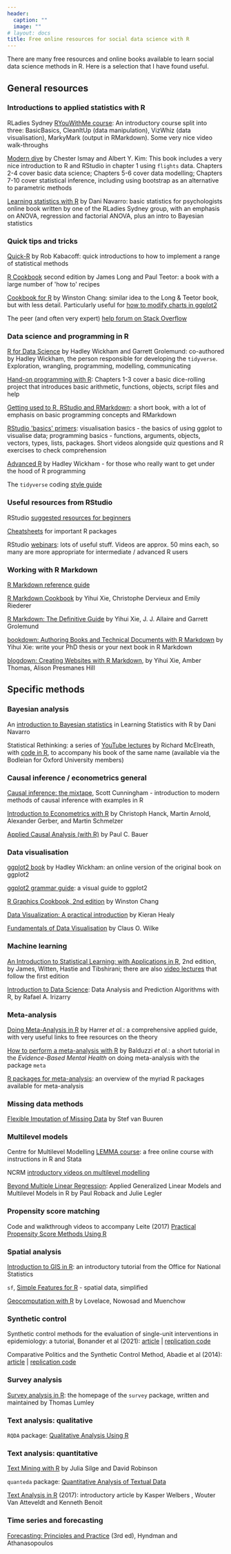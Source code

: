 ```yaml
---
header:
  caption: ""
  image: ""
# layout: docs
title: Free online resources for social data science with R
---
```


There are many free resources and online books available to learn social data science methods in R. Here is a selection that I have found useful.

## General resources

### Introductions to applied statistics with R

RLadies Sydney [RYouWithMe course](https://rladiessydney.org/courses/ryouwithme/): An introductory course split into three: BasicBasics, CleanItUp (data manipulation), VizWhiz (data visualisation), MarkyMark (output in RMarkdown). Some very nice video walk-throughs

[Modern dive](https://moderndive.com/index.html) by Chester Ismay and Albert Y. Kim: This book includes a very nice introduction to R and RStudio in chapter 1 using `flights` data. Chapters 2-4 cover basic data science; Chapters 5-6 cover data modelling; Chapters 7-10 cover statistical inference, including using bootstrap as an alternative to parametric methods

[Learning statistics with R](https://learningstatisticswithr.com/book) by Dani Navarro: basic statistics for psychologists online book written by one of the RLadies Sydney group, with an emphasis on ANOVA, regression and factorial ANOVA, plus an intro to Bayesian statistics

### Quick tips and tricks

[Quick-R](https://www.statmethods.net/) by Rob Kabacoff: quick introductions to how to implement a range of statistical methods

[R Cookbook](https://rc2e.com/) second edition by James Long and Paul Teetor: a book with a large number of 'how to' recipes

[Cookbook for R](http://www.cookbook-r.com/) by Winston Chang: similar idea to the Long & Teetor book, but with less detail. Particularly useful for [how to modify charts in ggplot2](http://www.cookbook-r.com/Graphs/)

The peer (and often very expert) [help forum on Stack Overflow](https://stackoverflow.com/questions/tagged/r)

### Data science and programming in R

[R for Data Science](https://r4ds.had.co.nz/) by Hadley Wickham and Garrett Grolemund: co-authored by Hadley Wickham, the person responsible for developing the `tidyverse`. Exploration, wrangling, programming, modelling, communicating

[Hand-on programming with R](https://rstudio-education.github.io/hopr/): Chapters 1-3 cover a basic dice-rolling project that introduces basic arithmetic, functions, objects, script files and help

[Getting used to R, RStudio and RMarkdown](https://rbasics.netlify.app/index.html): a short book, with a lot of emphasis on basic programming concepts and RMarkdown

[RStudio 'basics' primers](https://rstudio.cloud/learn/primers/1): visualisation basics - the basics of using ggplot to visualise data; programming basics - functions, arguments, objects, vectors, types, lists, packages. Short videos alongside quiz questions and R exercises to check comprehension

[Advanced R](https://adv-r.hadley.nz/) by Hadley Wickham - for those who really want to get under the hood of R programming

The `tidyverse` coding [style guide](https://style.tidyverse.org/)

### Useful resources from RStudio

RStudio [suggested resources for beginners](https://education.rstudio.com/learn/beginner/)

[Cheatsheets](https://www.rstudio.com/resources/cheatsheets/) for important R packages

RStudio [webinars](https://rstudio.com/resources/webinars/): lots of useful stuff. Videos are approx. 50 mins each, so many are more appropriate for intermediate / advanced R users

### Working with R Markdown

[R Markdown reference guide](https://www.rstudio.com/wp-content/uploads/2015/03/rmarkdown-reference.pdf)

[R Markdown Cookbook](https://bookdown.org/yihui/rmarkdown-cookbook/) by Yihui Xie, Christophe Dervieux and Emily Riederer

[R Markdown: The Definitive Guide](https://bookdown.org/yihui/rmarkdown/) by Yihui Xie, J. J. Allaire and Garrett Grolemund

[bookdown: Authoring Books and Technical Documents with R Markdown](https://bookdown.org/yihui/bookdown/) by Yihui Xie: write your PhD thesis or your next book in R Markdown

[blogdown: Creating Websites with R Markdown](https://bookdown.org/yihui/blogdown/), by Yihui Xie, Amber Thomas, Alison Presmanes Hill


## Specific methods 

### Bayesian analysis

An [introduction to Bayesian statistics](https://learningstatisticswithr.com/book/bayes.html) in Learning Statistics with R by Dani Navarro

Statistical Rethinking: a series of [YouTube lectures](https://www.youtube.com/playlist?list=PLDcUM9US4XdMROZ57-OIRtIK0aOynbgZN) by Richard McElreath, with [code in R](https://github.com/rmcelreath/stat_rethinking_2022), to accompany his book of the same name (available via the Bodleian for Oxford University members)

### Causal inference / econometrics general

[Causal inference: the mixtape](https://mixtape.scunning.com/), Scott Cunningham - introduction to modern methods of causal inference with examples in R

[Introduction to Econometrics with R](https://www.econometrics-with-r.org/) by Christoph Hanck, Martin Arnold, Alexander Gerber, and Martin Schmelzer

[Applied Causal Analysis (with R)](https://bookdown.org/paul/applied-causal-analysis/) by Paul C. Bauer

### Data visualisation 

[ggplot2 book](https://ggplot2-book.org/) by Hadley Wickham: an online version of the original book on ggplot2

[ggplot2 grammar guide](https://evamaerey.github.io/ggplot2_grammar_guide/about): a visual guide to ggplot2

[R Graphics Cookbook, 2nd edition](https://r-graphics.org/) by Winston Chang

[Data Visualization: A practical introduction](https://socviz.co/) by Kieran Healy

[Fundamentals of Data Visualisation](https://clauswilke.com/dataviz/) by Claus O. Wilke

### Machine learning

[An Introduction to Statistical Learning: with Applications in R](https://www.statlearning.com/), 2nd edition, by James, Witten, Hastie and Tibshirani; there are also [video lectures](https://www.dataschool.io/15-hours-of-expert-machine-learning-videos/) that follow the first edition

[Introduction to Data Science](https://rafalab.github.io/dsbook/): Data Analysis and Prediction Algorithms with R, by Rafael A. Irizarry

### Meta-analysis

[Doing Meta-Analysis in R](https://bookdown.org/MathiasHarrer/Doing_Meta_Analysis_in_R/) by Harrer *et al.*: a comprehensive applied guide, with very useful links to free resources on the theory

[How to perform a meta-analysis with R](https://ebmh.bmj.com/content/22/4/153) by Balduzzi *et al.*: a short tutorial in the *Evidence-Based Mental Health* on doing meta-analysis with the package `meta`

[R packages for meta-analysis](https://cran.r-project.org/view=MetaAnalysis): an overview of the myriad R packages available for meta-analysis

### Missing data methods

[Flexible Imputation of Missing Data](https://stefvanbuuren.name/fimd/) by Stef van Buuren

### Multilevel models

Centre for Multilevel Modelling [LEMMA course](https://www.bristol.ac.uk/cmm/learning/): a free online course with instructions in R and Stata 

NCRM [introductory videos on multilevel modelling](https://www.ncrm.ac.uk/resources/online/all/?main&id=20720)

[Beyond Multiple Linear Regression](https://bookdown.org/roback/bookdown-BeyondMLR/): Applied Generalized Linear Models and Multilevel Models in R by Paul Roback and Julie Legler

### Propensity score matching

Code and walkthrough videos to accompany Leite (2017) [Practical Propensity Score Methods Using R](https://www.practicalpropensityscore.com/)


### Spatial analysis

[Introduction to GIS in R](https://onsgeo.github.io/geospatial-training/docs/intro_to_gis_in_r): an introductory tutorial from the Office for National Statistics

`sf`, [Simple Features for R](https://r-spatial.github.io/sf/) - spatial data, simplified

[Geocomputation with R](https://geocompr.robinlovelace.net/) by Lovelace, Nowosad and Muenchow

### Synthetic control

Synthetic control methods for the evaluation of single-unit interventions in epidemiology: a tutorial, Bonander et al (2021): [article](https://doi.org/10.1093/aje/kwab211) | [replication code](https://osf.io/6udsq/)

Comparative Politics and the Synthetic Control Method, Abadie et al (2014): [article](https://web.stanford.edu/~jhain/Paper/AJPS2015a.pdf) | [replication code](https://dataverse.harvard.edu/dataset.xhtml?persistentId=doi:10.7910/DVN/24714)

### Survey analysis

[Survey analysis in R](http://r-survey.r-forge.r-project.org/survey/): the homepage of the `survey` package, written and maintained by Thomas Lumley

### Text analysis: qualitative

`RQDA` package: [Qualitative Analysis Using R](https://nsuworks.nova.edu/cgi/viewcontent.cgi?article=2659&context=tqr)

### Text analysis: quantitative

[Text Mining with R](https://www.tidytextmining.com/) by Julia Silge and David Robinson

`quanteda` package: [Quantitative Analysis of Textual Data](http://quanteda.io/)

[Text Analysis in R](https://kenbenoit.net/pdfs/text_analysis_in_R.pdf) (2017): introductory article by Kasper Welbers , Wouter Van Atteveldt and Kenneth Benoit

### Time series and forecasting

[Forecasting: Principles and Practice](https://otexts.com/fpp3/) (3rd ed), Hyndman and Athanasopoulos


